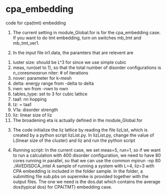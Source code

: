 # cpa_embedding
code for cpa(tmt) embedding

1. The current setting in module_Global.for is for the cpa_embedding case.
If you want to do tmt embedding, turn on switches mb_tmt and mb_tmt_ver1.

2. In the input file in1.data, the paramters that are relevent are
1) luster size: should be L^3 for since we use simple cubic
2) meas, run(set to 1), so that the total number of disorder configurations is n_cores*meas*run
niter: # of iterations
3) nover: parameter for k-mesh
4) delta: energy range from -delta to delta
5) nwn: wn from -nwn to nwn
6) tables_type: set to 3 for cubic lattice
7) taa1: nn hopping
8) tz: = taa1
9) V1a: disorder strength
10) liz: linear size of liz
11) The broadening eta is actually defined in the module_Global.for

3. The code initialize the liz lattice by reading the file lizList, which is created by a python script lizList.py.
In lizList.py, change the value of L(linear size of the cluster) and liz and run the python script

4. Running script:
In the current case, we set meas=5, run=1, so if we want to run a calculation with 400 disorder configuration,
we need to have 80 cores running in parallel, so that we can use the common
mpirun -np 80  ./AVEDISDCA_intel
A sample of running a system with L=4, liz=3 with CPA embedding is included in the folder sample.
In the folder, a submitting file sub.pbs on supermike is provided together with the output files.
The one we need is the dos.dat which contains the average dos(typical dos) for CPA(TMT) embedding case.
